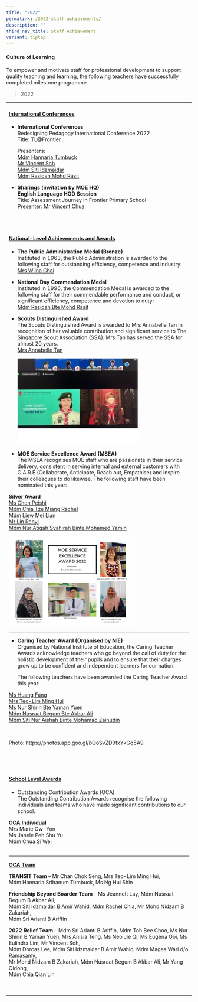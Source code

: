 ```yaml
---
title: "2022"
permalink: /2022-staff-achievements/
description: ""
third_nav_title: Staff Achievement
variant: tiptap
---
```

<h4><strong>Culture of Learning</strong></h4>
<p>To empower and motivate staff for professional development to support
quality teaching and learning, the following teachers have successfully
completed milestone programme.</p>
<p></p>
<blockquote>
<p>2022</p>
</blockquote>
<p></p>
<table style="minWidth: 25px">
<colgroup>
<col>
</colgroup>
<tbody>
<tr>
<td rowspan="1" colspan="1">
<h4><strong><u>International Conferences</u></strong></h4>
<ul data-tight="true" class="tight">
<li>
<p><strong>International Conferences</strong>
<br>Redesigning Pedagogy International Conference 2022
<br>Title: TL@Frontier</p>
<p>Presenters:
<br><u>Mdm Hannaria Tumbuck<br>Mr Vincent Soh<br>Mdm Siti Idzmaidar<br>Mdm Rasidah Mohd Rasit</u>
</p>
</li>
</ul>
<p></p>
<ul data-tight="true" class="tight">
<li>
<p><strong>Sharings (invitation by MOE HQ)</strong>
<br><strong>English Language HOD Session</strong>
<br>Title: Assessment Journey in Frontier Primary School
<br>Presenter: <u>Mr Vincent Chua</u>
</p>
</li>
</ul>
<p>&nbsp;</p>
</td>
</tr>
<tr>
<td rowspan="1" colspan="1">
<p></p>
<h4><strong><u>National-Level Achievements and Awards</u></strong></h4>
<ul data-tight="true" class="tight">
<li>
<p><strong>The Public Administration Medal (Bronze)</strong>
<br>Instituted in 1963, the Public Administration is awarded to the following
staff for outstanding efficiency, competence and industry:
<br><u>Mrs Wilna Chai</u>
</p>
</li>
</ul>
<p></p>
<ul data-tight="true" class="tight">
<li>
<p><strong>National Day Commendation Medal</strong>
<br>Instituted in 1996, the Commendation Medal is awarded to the following
staff for their commendable performance and conduct, or significant efficiency,
competence and devotion to duty:
<br><u>Mdm Rasidah Bte Mohd Rasit</u>
</p>
</li>
</ul>
<p></p>
<ul data-tight="true" class="tight">
<li>
<p><strong>Scouts Distinguished&nbsp;Award</strong>
<br>The Scouts Distinguished Award is awarded to Mrs Annabelle Tan in recognition
of her valuable contribution and significant service to The Singapore Scout
Association (SSA). Mrs Tan has served the SSA for almost 20 years.
<br><u>Mrs Annabelle Tan</u>
</p>
<p></p>
<p></p>
<div class="isomer-image-wrapper">
<img style="width: 70%;" height="auto" width="100%" alt="" src="/images/Staff Achievements/Annabelle.jpg">
</div>
<p></p>
</li>
<li>
<p><strong>MOE Service Excellence Award (MSEA)</strong>
<br>The MSEA recognises MOE staf​f who are​​ passionate in their service delivery,
consistent in serving internal and external customers with C.A.R.E (Collaborate,
Anticipate, Reach out, Empathise) and inspire their colleagues to do likewise.
The following staff have been nominated this year:&nbsp;</p>
</li>
</ul>
<p><strong>Silver Award</strong>
<br><u>Ms Chen Peishi<br>Mdm Chia Tze Miang Rachel<br>Mdm Liew Mei Lian<br>Mr Lin Renyi<br>Mdm Nur Atiqah Syahirah Binte Mohamed Yamin</u>&nbsp;</p>
<p></p>
<div class="isomer-image-wrapper">
<img style="width: 70%;" height="auto" width="100%" alt="" src="/images/Staff Achievements/5__MSEA_2022_page_2.jpg">
</div>
<p></p>
<hr>
<p></p>
<ul data-tight="true" class="tight">
<li>
<p><strong>Caring Teacher Award (Organised by NIE)</strong>
<br>Organised by National Institute of Education, the Caring Teacher Awards
acknowledge teachers who go beyond the call of duty for the holistic development
of their pupils and to ensure that their charges grow up to be confident
and independent learners for our nation.
<br>
</p>
<p>The following teachers have been awarded the Caring Teacher Award this
year:&nbsp;
<br>
</p>
</li>
</ul>
<p><u>Ms Huang Fang <br>Mrs Teo-Lim Ming Hui <br>Ms Nur Shirin Bte Yaman Yuen <br>Mdm Nusraat Begum Bte Akbar Ali <br>Mdm Siti Nur Aishah Binte Mohamad Zainudin</u>
</p>
<p>&nbsp;</p>
<p>Photo: <a rel="noopener noreferrer nofollow" target="_blank">https://photos.app.goo.gl/bQoSvZD9txYkGq5A9</a>
</p>
<p>&nbsp;</p>
<p>&nbsp;</p>
<h4><strong><u>School Level Awards</u></strong></h4>
<ul data-tight="true" class="tight">
<li>
<p>Outstanding Contribution Awards (OCA)
<br>The Outstanding Contribution Awards recognise the following individuals
and teams who have made significant contributions to our school.&nbsp;</p>
</li>
</ul>
<p><strong><u>OCA Individual</u></strong>
<br>Mrs Marie Ow-Yon
<br>Ms Janele Peh Shu Yu
<br>Mdm Chua Si Wei&nbsp;
<br>
<br>
</p>
<hr>
<p><strong><u>OCA Team</u></strong>
<br>
</p>
<p><strong>TRANSIT Team</strong> – Mr Chan Chok Seng, Mrs Teo-Lim Ming Hui,
<br>Mdm Hannaria Srihanum Tumbuck, Ms Ng Hui Shin&nbsp;</p>
<p><strong>Friendship Beyond Boarder Team</strong> – Ms Jeannett Lay, Mdm
Nusraat Begum B Akbar Ali,
<br>Mdm Siti Idzmaidar B Amir Wahid, Mdm Rachel Chia, Mr Mohd Nidzam B Zakariah,
<br>Mdm Sri Arianti B Ariffin</p>
<p><strong>2022 Relief Team</strong> – Mdm Sri Arianti B Ariffin, Mdm Toh
Bee Choo, Ms Nur Shirin B Yaman Yuen, Mrs Anisia Teng, Ms Neo Jie Qi, Ms
Eugena Ooi, Ms Eulindra Lim, Mr Vincent Soh,
<br>Mdm Dorcas Lee, Mdm Siti Idzmaidar B Amir Wahid, Mdm Mages Wari d/o Ramasamy,
<br>Mr Mohd Nidzam B Zakariah, Mdm Nusraat Begum B Akbar Ali, Mr Yang Qidong,
<br>Mdm Chia Qian Lin</p>
<p>&nbsp;</p>
</td>
</tr>
</tbody>
</table>
<p></p>